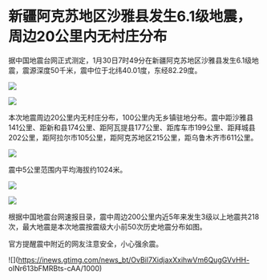 # 新疆阿克苏地区沙雅县发生6.1级地震，周边20公里内无村庄分布

据中国地震台网正式测定，1月30日7时49分在新疆阿克苏地区沙雅县发生6.1级地震，震源深度50千米，震中位于北纬40.01度，东经82.29度。

![](https://inews.gtimg.com/newsapp_bt/0/15633559005/1000)

![](https://inews.gtimg.com/newsapp_bt/0/15633559007/1000)

本次地震周边20公里内无村庄分布，100公里内无乡镇驻地分布。震中距沙雅县141公里、距新和县174公里、距阿瓦提县177公里、距库车市199公里、距拜城县202公里，距阿拉尔市105公里，距阿克苏地区215公里，距乌鲁木齐市611公里。

![](https://inews.gtimg.com/newsapp_bt/0/15633559010/1000)

震中5公里范围内平均海拔约1024米。

![](https://inews.gtimg.com/newsapp_bt/0/15633559013/1000)

![](https://inews.gtimg.com/newsapp_bt/0/15633559022/1000)

根据中国地震台网速报目录，震中周边200公里内近5年来发生3级以上地震共218次，最大地震是本次地震按震级大小前50次历史地震分布如图。

官方提醒震中附近的网友注意安全，小心强余震。

![](https://inews.gtimg.com/news_bt/OvBil7XidjaxXxihwVm6QugGVvHH-
oINr613bFMRBts-cAA/1000)

